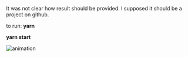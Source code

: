 It was not clear how result should be provided.
I supposed it should be a project on github.

to run: 
**yarn** 

**yarn start**

![animation](./doc/tgrapics.gif)
